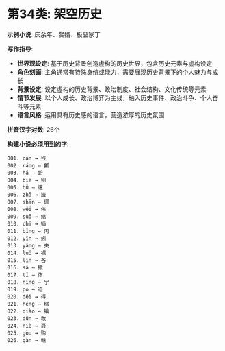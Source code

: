 # 第34类: 架空历史

**示例小说**: 庆余年、赘婿、极品家丁

**写作指导**:
- **世界观设定**: 基于历史背景创造虚构的历史世界，包含历史元素与虚构设定
- **角色刻画**: 主角通常有特殊身份或能力，需要展现历史背景下的个人魅力与成长
- **背景设定**: 设定虚构的历史背景、政治制度、社会结构、文化传统等元素
- **情节发展**: 以个人成长、政治博弈为主线，融入历史事件、政治斗争、个人奋斗等元素
- **语言风格**: 运用具有历史感的语言，营造浓厚的历史氛围

**拼音汉字对数**: 26个

**构建小说必须用到的字**:
```
001. cán → 残
002. ráng → 瓤
003. há → 蛤
004. bié → 别
005. bū → 逋
006. zhā → 渣
007. shān → 珊󠄁
008. wěi → 伟
009. suō → 缩
010. chā → 插
011. bǐng → 丙
012. yǐn → 蚓
013. yāng → 央
014. luǒ → 裸
015. lìn → 吝
016. sā → 撒
017. tǐ → 体
018. níng → 宁
019. pò → 迫
020. děi → 得
021. héng → 横
022. qiào → 撬
023. dūn → 敦
024. niè → 聂
025. gòu → 购
026. gàn → 赣
```
